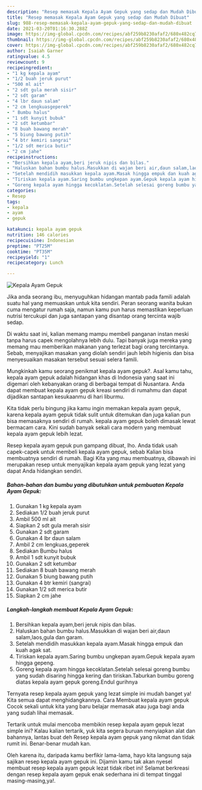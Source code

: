 ```yaml
---
description: "Resep memasak Kepala Ayam Gepuk yang sedap dan Mudah Dibuat"
title: "Resep memasak Kepala Ayam Gepuk yang sedap dan Mudah Dibuat"
slug: 988-resep-memasak-kepala-ayam-gepuk-yang-sedap-dan-mudah-dibuat
date: 2021-03-20T01:16:30.288Z
image: https://img-global.cpcdn.com/recipes/abf259b8230afaf2/680x482cq70/kepala-ayam-gepuk-foto-resep-utama.jpg
thumbnail: https://img-global.cpcdn.com/recipes/abf259b8230afaf2/680x482cq70/kepala-ayam-gepuk-foto-resep-utama.jpg
cover: https://img-global.cpcdn.com/recipes/abf259b8230afaf2/680x482cq70/kepala-ayam-gepuk-foto-resep-utama.jpg
author: Isaiah Garner
ratingvalue: 4.5
reviewcount: 9
recipeingredient:
- "1 kg kepala ayam"
- "1/2 buah jeruk purut"
- "500 ml ait"
- "2 sdt gula merah sisir"
- "2 sdt garam"
- "4 lbr daun salam"
- "2 cm lengkuasgeperek"
- " Bumbu halus"
- "1 sdt kunyit bubuk"
- "2 sdt ketumbar"
- "8 buah bawang merah"
- "5 biung bawang putih"
- "4 btr kemiri sangrai"
- "1/2 sdt merica butir"
- "2 cm jahe"
recipeinstructions:
- "Bersihkan kepala ayam,beri jeruk nipis dan bilas."
- "Haluskan bahan bumbu halus.Masukkan di wajan beri air,daun salam,laos,gula dan garam."
- "Setelah mendidih masukkan kepala ayam.Masak hingga empuk dan kuah agak sat."
- "Tiriskan kepala ayam.Saring bumbu ungkepan ayam.Gepuk kepala ayam hingga gepeng."
- "Goreng kepala ayam hingga kecoklatan.Setelah selesai goreng bumbu yang sudah disaring hingga kering dan tiriskan.Taburkan bumbu goreng diatas kepala ayam gepuk goreng.Endul gurihnya"
categories:
- Resep
tags:
- kepala
- ayam
- gepuk

katakunci: kepala ayam gepuk 
nutrition: 146 calories
recipecuisine: Indonesian
preptime: "PT25M"
cooktime: "PT35M"
recipeyield: "1"
recipecategory: Lunch

---
```



![Kepala Ayam Gepuk](https://img-global.cpcdn.com/recipes/abf259b8230afaf2/680x482cq70/kepala-ayam-gepuk-foto-resep-utama.jpg)

Jika anda seorang ibu, menyuguhkan hidangan mantab pada famili adalah suatu hal yang memuaskan untuk kita sendiri. Peran seorang  wanita bukan cuma mengatur rumah saja, namun kamu pun harus memastikan keperluan nutrisi tercukupi dan juga santapan yang disantap orang tercinta wajib sedap.

Di waktu  saat ini, kalian memang mampu membeli panganan instan meski tanpa harus capek mengolahnya lebih dulu. Tapi banyak juga mereka yang memang mau memberikan makanan yang terlezat bagi orang tercintanya. Sebab, menyajikan masakan yang diolah sendiri jauh lebih higienis dan bisa menyesuaikan masakan tersebut sesuai selera famili. 



Mungkinkah kamu seorang penikmat kepala ayam gepuk?. Asal kamu tahu, kepala ayam gepuk adalah hidangan khas di Indonesia yang saat ini digemari oleh kebanyakan orang di berbagai tempat di Nusantara. Anda dapat membuat kepala ayam gepuk kreasi sendiri di rumahmu dan dapat dijadikan santapan kesukaanmu di hari liburmu.

Kita tidak perlu bingung jika kamu ingin memakan kepala ayam gepuk, karena kepala ayam gepuk tidak sulit untuk ditemukan dan juga kalian pun bisa memasaknya sendiri di rumah. kepala ayam gepuk boleh dimasak lewat bermacam cara. Kini sudah banyak sekali cara modern yang membuat kepala ayam gepuk lebih lezat.

Resep kepala ayam gepuk pun gampang dibuat, lho. Anda tidak usah capek-capek untuk membeli kepala ayam gepuk, sebab Kalian bisa membuatnya sendiri di rumah. Bagi Kita yang mau membuatnya, dibawah ini merupakan resep untuk menyajikan kepala ayam gepuk yang lezat yang dapat Anda hidangkan sendiri.

<!--inarticleads1-->

##### Bahan-bahan dan bumbu yang dibutuhkan untuk pembuatan Kepala Ayam Gepuk:

1. Gunakan 1 kg kepala ayam
1. Sediakan 1/2 buah jeruk purut
1. Ambil 500 ml ait
1. Siapkan 2 sdt gula merah sisir
1. Gunakan 2 sdt garam
1. Gunakan 4 lbr daun salam
1. Ambil 2 cm lengkuas,geperek
1. Sediakan  Bumbu halus
1. Ambil 1 sdt kunyit bubuk
1. Gunakan 2 sdt ketumbar
1. Sediakan 8 buah bawang merah
1. Gunakan 5 biung bawang putih
1. Gunakan 4 btr kemiri (sangrai)
1. Gunakan 1/2 sdt merica butir
1. Siapkan 2 cm jahe




<!--inarticleads2-->

##### Langkah-langkah membuat Kepala Ayam Gepuk:

1. Bersihkan kepala ayam,beri jeruk nipis dan bilas.
1. Haluskan bahan bumbu halus.Masukkan di wajan beri air,daun salam,laos,gula dan garam.
1. Setelah mendidih masukkan kepala ayam.Masak hingga empuk dan kuah agak sat.
1. Tiriskan kepala ayam.Saring bumbu ungkepan ayam.Gepuk kepala ayam hingga gepeng.
1. Goreng kepala ayam hingga kecoklatan.Setelah selesai goreng bumbu yang sudah disaring hingga kering dan tiriskan.Taburkan bumbu goreng diatas kepala ayam gepuk goreng.Endul gurihnya




Ternyata resep kepala ayam gepuk yang lezat simple ini mudah banget ya! Kita semua dapat menghidangkannya. Cara Membuat kepala ayam gepuk Cocok sekali untuk kita yang baru belajar memasak atau juga bagi anda yang sudah lihai memasak.

Tertarik untuk mulai mencoba membikin resep kepala ayam gepuk lezat simple ini? Kalau kalian tertarik, yuk kita segera buruan menyiapkan alat dan bahannya, lantas buat deh Resep kepala ayam gepuk yang nikmat dan tidak rumit ini. Benar-benar mudah kan. 

Oleh karena itu, daripada kamu berfikir lama-lama, hayo kita langsung saja sajikan resep kepala ayam gepuk ini. Dijamin kamu tak akan nyesel membuat resep kepala ayam gepuk lezat tidak ribet ini! Selamat berkreasi dengan resep kepala ayam gepuk enak sederhana ini di tempat tinggal masing-masing,ya!.

